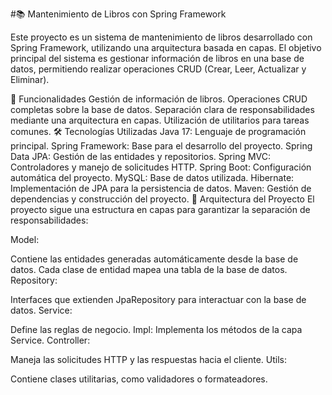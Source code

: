 #📚 Mantenimiento de Libros con Spring Framework

Este proyecto es un sistema de mantenimiento de libros desarrollado con Spring Framework, utilizando una arquitectura basada en capas. El objetivo principal del sistema es gestionar información de libros en una base de datos, permitiendo realizar operaciones CRUD (Crear, Leer, Actualizar y Eliminar).

🚀 Funcionalidades
Gestión de información de libros.
Operaciones CRUD completas sobre la base de datos.
Separación clara de responsabilidades mediante una arquitectura en capas.
Utilización de utilitarios para tareas comunes.
🛠️ Tecnologías Utilizadas
Java 17: Lenguaje de programación principal.
Spring Framework: Base para el desarrollo del proyecto.
Spring Data JPA: Gestión de las entidades y repositorios.
Spring MVC: Controladores y manejo de solicitudes HTTP.
Spring Boot: Configuración automática del proyecto.
MySQL: Base de datos utilizada.
Hibernate: Implementación de JPA para la persistencia de datos.
Maven: Gestión de dependencias y construcción del proyecto.
📂 Arquitectura del Proyecto
El proyecto sigue una estructura en capas para garantizar la separación de responsabilidades:

Model:

Contiene las entidades generadas automáticamente desde la base de datos.
Cada clase de entidad mapea una tabla de la base de datos.
Repository:

Interfaces que extienden JpaRepository para interactuar con la base de datos.
Service:

Define las reglas de negocio.
Impl: Implementa los métodos de la capa Service.
Controller:

Maneja las solicitudes HTTP y las respuestas hacia el cliente.
Utils:

Contiene clases utilitarias, como validadores o formateadores.
